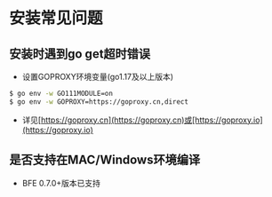 # 安装常见问题

## 安装时遇到go get超时错误
- 设置GOPROXY环境变量(go1.17及以上版本)
```bash
$ go env -w GO111MODULE=on
$ go env -w GOPROXY=https://goproxy.cn,direct
```
- 详见[https://goproxy.cn](https://goproxy.cn)或[https://goproxy.io](https://goproxy.io)

## 是否支持在MAC/Windows环境编译
- BFE 0.7.0+版本已支持
